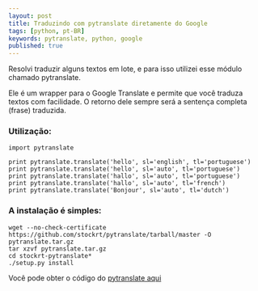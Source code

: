```yaml
---
layout: post
title: Traduzindo com pytranslate diretamente do Google
tags: [python, pt-BR]
keywords: pytranslate, python, google
published: true
---
```

Resolvi traduzir alguns textos em lote, e para isso utilizei esse módulo
chamado pytranslate.

Ele é um wrapper para o Google Translate e permite que você traduza textos com
facilidade. O retorno dele sempre será a sentença completa (frase) traduzida.

### Utilização:

    import pytranslate

    print pytranslate.translate('hello', sl='english', tl='portuguese')
    print pytranslate.translate('hello', sl='auto', tl='portuguese')
    print pytranslate.translate('hallo', sl='auto', tl='portuguese')
    print pytranslate.translate('hallo', sl='auto', tl='french')
    print pytranslate.translate('Bonjour', sl='auto', tl='dutch')

### A instalação é simples:

    wget --no-check-certificate https://github.com/stockrt/pytranslate/tarball/master -O pytranslate.tar.gz
    tar xzvf pytranslate.tar.gz
    cd stockrt-pytranslate*
    ./setup.py install

Você pode obter o código do [pytranslate aqui](http://github.com/stockrt/pytranslate)
